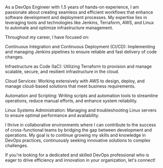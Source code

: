As a DevOps Engineer with 1.5 years of hands-on experience, I am passionate about creating seamless and efficient workflows that enhance software development and deployment processes. My expertise lies in leveraging tools and technologies like Jenkins, Terraform, AWS, and Linux to automate and optimize infrastructure management.

Throughout my career, I have focused on:

Continuous Integration and Continuous Deployment (CI/CD): Implementing and managing Jenkins pipelines to ensure reliable and fast delivery of code changes.

Infrastructure as Code (IaC): Utilizing Terraform to provision and manage scalable, secure, and resilient infrastructure in the cloud.

Cloud Services: Working extensively with AWS to design, deploy, and manage cloud-based solutions that meet business requirements.

Automation and Scripting: Writing scripts and automation tools to streamline operations, reduce manual efforts, and enhance system reliability.

Linux Systems Administration: Managing and troubleshooting Linux servers to ensure optimal performance and availability.

I thrive in collaborative environments where I can contribute to the success of cross-functional teams by bridging the gap between development and operations. My goal is to continue growing my skills and knowledge in DevOps practices, continuously seeking innovative solutions to complex challenges.

If you're looking for a dedicated and skilled DevOps professional who is eager to drive efficiency and innovation in your organization, let's connect!

<!---
dakshgaurav/dakshgaurav is a ✨ special ✨ repository because its `README.md` (this file) appears on your GitHub profile.
You can click the Preview link to take a look at your changes.
--->
